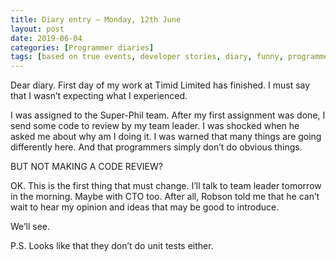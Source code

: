 ```yaml
---
title: Diary entry – Monday, 12th June
layout: post
date: 2019-06-04
categories: [Programmer diaries]
tags: [based on true events, developer stories, diary, funny, programmer]
---
```


Dear diary. First day of my work at Timid Limited has finished. I must say that I wasn’t expecting what I experienced.

I was assigned to the Super-Phil team. After my first assignment was done, I send some code to review by my team leader. I was shocked when he asked me about why am I doing it. I was warned that many things are going differently here. And that programmers simply don’t do obvious things.

BUT NOT MAKING A CODE REVIEW?

OK. This is the first thing that must change. I’ll talk to team leader tomorrow in the morning. Maybe with CTO too. After all, Robson told me that he can’t wait to hear my opinion and ideas that may be good to introduce.

We’ll see.

P.S. Looks like that they don’t do unit tests either.
